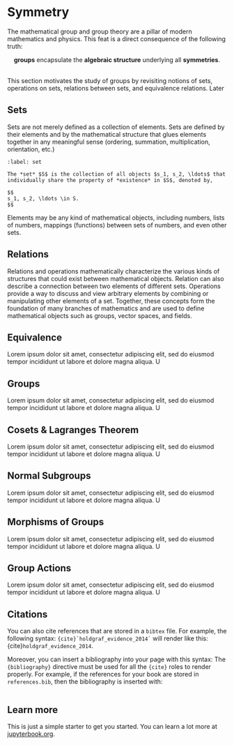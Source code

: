 # Symmetry

The mathematical group and group theory are a pillar of modern mathematics and physics. This feat is a direct consequence of the following truth: 

<div style="text-align:center;"><b>groups</b> encapsulate the <b>algebraic structure</b> underlying all <b>symmetries</b>.</div>
<br>

This section motivates the study of groups by revisiting notions of sets, operations on sets, relations between sets, and equivalence relations. Later

## Sets

Sets are not merely defined as a collection of elements. Sets are defined by their elements and by the mathematical structure that glues elements together in any meaningful sense (ordering, summation, multiplication, orientation, etc.)

````{prf:definition} Set
:label: set

The *set* $S$ is the collection of all objects $s_1, s_2, \ldots$ that individually share the property of *existence* in $S$, denoted by, 

$$
s_1, s_2, \ldots \in S.
$$

````

Elements may be any kind of mathematical objects, including numbers, lists of numbers, mappings (functions) between sets of numbers, and even other sets.

## Relations

Relations and operations mathematically characterize the various kinds of structures that could exist between mathematical objects.
Relation can also describe a connection between two elements of different sets. Operations provide a way to discuss and view arbitrary elements by combining or manipulating other elements of a set. Together, these concepts form the foundation of many branches of mathematics and are used to define mathematical objects such as groups, vector spaces, and fields.

## Equivalence

Lorem ipsum dolor sit amet, consectetur adipiscing elit, sed do eiusmod tempor incididunt ut labore et dolore magna aliqua. U

## Groups

Lorem ipsum dolor sit amet, consectetur adipiscing elit, sed do eiusmod tempor incididunt ut labore et dolore magna aliqua. U

## Cosets & Lagranges Theorem

Lorem ipsum dolor sit amet, consectetur adipiscing elit, sed do eiusmod tempor incididunt ut labore et dolore magna aliqua. U

## Normal Subgroups

Lorem ipsum dolor sit amet, consectetur adipiscing elit, sed do eiusmod tempor incididunt ut labore et dolore magna aliqua. U

## Morphisms of Groups

Lorem ipsum dolor sit amet, consectetur adipiscing elit, sed do eiusmod tempor incididunt ut labore et dolore magna aliqua. U

## Group Actions

Lorem ipsum dolor sit amet, consectetur adipiscing elit, sed do eiusmod tempor incididunt ut labore et dolore magna aliqua. U


## Citations

You can also cite references that are stored in a `bibtex` file. For example,
the following syntax: `` {cite}`holdgraf_evidence_2014` `` will render like
this: {cite}`holdgraf_evidence_2014`.

Moreover, you can insert a bibliography into your page with this syntax:
The `{bibliography}` directive must be used for all the `{cite}` roles to
render properly.
For example, if the references for your book are stored in `references.bib`,
then the bibliography is inserted with:

```{bibliography}
```

## Learn more

This is just a simple starter to get you started.
You can learn a lot more at [jupyterbook.org](https://jupyterbook.org).
